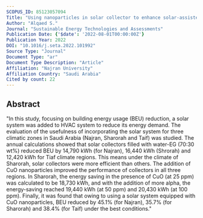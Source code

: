 ```yaml
---
SCOPUS_ID: 85123057094
Title: "Using nanoparticles in solar collector to enhance solar-assisted hot process stream usefulness"
Author: "Alqaed S."
Journal: "Sustainable Energy Technologies and Assessments"
Publication Date: {'$date': '2022-08-01T00:00:00Z'}
Publication Year: 2022
DOI: "10.1016/j.seta.2022.101992"
Source Type: "Journal"
Document Type: "ar"
Document Type Description: "Article"
Affiliation: "Najran University"
Affiliation Country: "Saudi Arabia"
Cited by count: 22
---
```


## Abstract
"In this study, focusing on building energy usage (BEU) reduction, a solar system was added to HVAC system to reduce its energy demand. The evaluation of the usefulness of incorporating the solar system for three climatic zones in Saudi Arabia (Najran, Sharorah and Taif) was studied. The annual calculations showed that solar collectors filled with water-EG (70:30 wt%) reduced BEU by 14,790 kWh (for Najran), 16,440 kWh (Shrorah) and 12,420 kWh for Tiaf climate regions. This means under the climate of Sharorah, solar collectors were more efficient than others. The addition of CuO nanoparticles improved the performance of collectors in all three regions. In Sharorah, the energy saving in the presence of CuO (at 25 ppm) was calculated to be 18,730 kWh, and with the addition of more alpha, the energy-saving reached 19,440 kWh (at 50 ppm) and 20,430 kWh (at 100 ppm). Finally, it was found that owing to using a solar system equipped with CuO nanoparticles, BEU reduced by 45.1% (for Najran), 35.7% (for Sharorah) and 38.4% (for Taif) under the best conditions."
